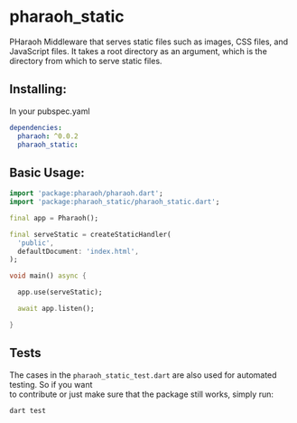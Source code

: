 # pharaoh_static

PHaraoh Middleware that serves static files such as images, CSS files, and JavaScript files. It takes a root directory as an argument, which is the directory from which to serve static files.

## Installing:

In your pubspec.yaml

```yaml
dependencies:
  pharaoh: ^0.0.2
  pharaoh_static:
```

## Basic Usage:

```dart
import 'package:pharaoh/pharaoh.dart';
import 'package:pharaoh_static/pharaoh_static.dart';

final app = Pharaoh();

final serveStatic = createStaticHandler(
  'public',
  defaultDocument: 'index.html',
);

void main() async {

  app.use(serveStatic);

  await app.listen();

}
```

## Tests

The cases in the `pharaoh_static_test.dart` are also used for automated testing. So if you want  
to contribute or just make sure that the package still works, simply run:

```shell
dart test
```
